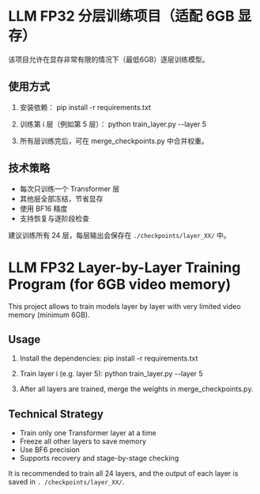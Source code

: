 # LLM FP32 分层训练项目（适配 6GB 显存）

该项目允许在显存非常有限的情况下（最低6GB）逐层训练模型。

## 使用方式

1. 安装依赖：
    pip install -r requirements.txt

2. 训练第 i 层（例如第 5 层）：
    python train_layer.py --layer 5

3. 所有层训练完后，可在 merge_checkpoints.py 中合并权重。

## 技术策略

- 每次只训练一个 Transformer 层
- 其他层全部冻结，节省显存
- 使用 BF16 精度
- 支持恢复与逐阶段检查

建议训练所有 24 层，每层输出会保存在 `./checkpoints/layer_XX/` 中。

# LLM FP32 Layer-by-Layer Training Program (for 6GB video memory)

This project allows to train models layer by layer with very limited video memory (minimum 6GB).

## Usage

1. Install the dependencies: 
 pip install -r requirements.txt

2. Train layer i (e.g. layer 5): 
 python train_layer.py --layer 5

3. After all layers are trained, merge the weights in merge_checkpoints.py.

## Technical Strategy

- Train only one Transformer layer at a time
- Freeze all other layers to save memory
- Use BF6 precision
- Supports recovery and stage-by-stage checking

It is recommended to train all 24 layers, and the output of each layer is saved in `. /checkpoints/layer_XX/`.
